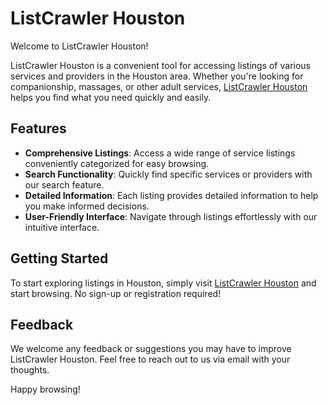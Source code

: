 # ListCrawler Houston

Welcome to ListCrawler Houston! 

ListCrawler Houston is a convenient tool for accessing listings of various services and providers in the Houston area. Whether you're looking for companionship, massages, or other adult services, [ListCrawler Houston](https://listcrawlerhouston.bio.link/) helps you find what you need quickly and easily.

## Features

- **Comprehensive Listings**: Access a wide range of service listings conveniently categorized for easy browsing.
- **Search Functionality**: Quickly find specific services or providers with our search feature.
- **Detailed Information**: Each listing provides detailed information to help you make informed decisions.
- **User-Friendly Interface**: Navigate through listings effortlessly with our intuitive interface.

## Getting Started

To start exploring listings in Houston, simply visit [ListCrawler Houston](https://listcrawlerhouston.bio.link/) and start browsing. No sign-up or registration required!

## Feedback

We welcome any feedback or suggestions you may have to improve ListCrawler Houston. Feel free to reach out to us via email with your thoughts.

Happy browsing!
